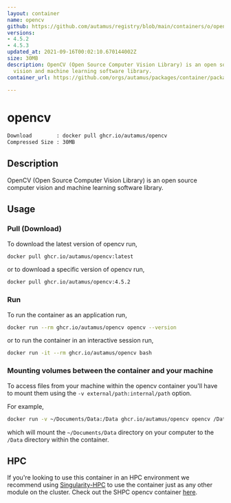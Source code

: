 ```yaml
---
layout: container
name: opencv
github: https://github.com/autamus/registry/blob/main/containers/o/opencv/spack.yaml
versions:
- 4.5.2
- 4.5.3
updated_at: 2021-09-16T00:02:10.670144002Z
size: 30MB
description: OpenCV (Open Source Computer Vision Library) is an open source computer
  vision and machine learning software library.
container_url: https://github.com/orgs/autamus/packages/container/package/opencv

---
```

# opencv
```bash 
Download        : docker pull ghcr.io/autamus/opencv
Compressed Size : 30MB
```

## Description
OpenCV (Open Source Computer Vision Library) is an open source computer vision and machine learning software library.

## Usage
### Pull (Download)
To download the latest version of opencv run,

```bash
docker pull ghcr.io/autamus/opencv:latest
```

or to download a specific version of opencv run,

```bash
docker pull ghcr.io/autamus/opencv:4.5.2
```
### Run
To run the container as an application run,
```bash
docker run --rm ghcr.io/autamus/opencv opencv --version
```

or to run the container in an interactive session run,
```bash
docker run -it --rm ghcr.io/autamus/opencv bash
```

### Mounting volumes between the container and your machine
To access files from your machine within the opencv container you'll have to mount them using the `-v external/path:internal/path` option.

For example,
```bash
docker run -v ~/Documents/Data:/Data ghcr.io/autamus/opencv opencv /Data/myData.csv
```
which will mount the `~/Documents/Data` directory on your computer to the `/Data` directory within the container.

## HPC
If you're looking to use this container in an HPC environment we recommend using [Singularity-HPC](https://singularity-hpc.readthedocs.io) to use the container just as any other module on the cluster. Check out the SHPC opencv container [here](https://singularityhub.github.io/singularity-hpc/r/ghcr.io-autamus-opencv/).